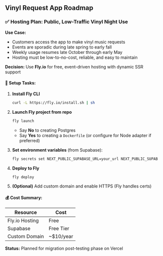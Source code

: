 ## Vinyl Request App Roadmap

### ✅ Hosting Plan: Public, Low-Traffic Vinyl Night Use

**Use Case:**

* Customers access the app to make vinyl music requests
* Events are sporadic during late spring to early fall
* Weekly usage resumes late October through early May
* Hosting must be low-to-no-cost, reliable, and easy to maintain

**Decision:** Use **Fly.io** for free, event-driven hosting with dynamic SSR support

#### 🔧 Setup Tasks:

1. **Install Fly CLI**

   ```bash
   curl -L https://fly.io/install.sh | sh
   ```

2. **Launch Fly project from repo**

   ```bash
   fly launch
   ```

   * Say **No** to creating Postgres
   * Say **Yes** to creating a `Dockerfile` (or configure for Node adapter if preferred)

3. **Set environment variables** (from Supabase):

   ```bash
   fly secrets set NEXT_PUBLIC_SUPABASE_URL=your_url NEXT_PUBLIC_SUPABASE_ANON_KEY=your_key
   ```

4. **Deploy to Fly**

   ```bash
   fly deploy
   ```

5. **(Optional)** Add custom domain and enable HTTPS (Fly handles certs)

#### 💰 Cost Summary:

| Resource       | Cost        |
| -------------- | ----------- |
| Fly.io Hosting | Free        |
| Supabase       | Free Tier   |
| Custom Domain  | \~\$10/year |

**Status:** Planned for migration post-testing phase on Vercel
